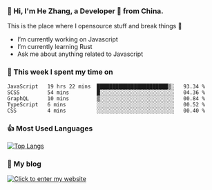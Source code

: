 ### 👋 Hi, I'm He Zhang, a Developer 🚀 from China.

This is the place where I opensource stuff and break things :rofl:

- I’m currently working on Javascript
- I’m currently learning Rust
- Ask me about anything related to Javascript

### 💪 This week I spent my time on 
<!--START_SECTION:waka-->
```text
JavaScript   19 hrs 22 mins  ███████████████████████▒░   93.34 % 
SCSS         54 mins         █░░░░░░░░░░░░░░░░░░░░░░░░   04.36 % 
GraphQL      10 mins         ▒░░░░░░░░░░░░░░░░░░░░░░░░   00.84 % 
TypeScript   6 mins          ░░░░░░░░░░░░░░░░░░░░░░░░░   00.52 % 
CSS          4 mins          ░░░░░░░░░░░░░░░░░░░░░░░░░   00.40 % 
```
<!--END_SECTION:waka-->

### 👍 Most Used Languages
[![Top Langs](https://github-readme-stats.vercel.app/api/top-langs/?username=zhanghecool&layout=compact)](https://zhanghe.cool)

### 🌈 My blog 
[![Click to enter my website](https://cdn.jsdelivr.net/gh/zhanghecool/assets/images/gif/zhanghecools.gif)](https://zhanghe.cool)
